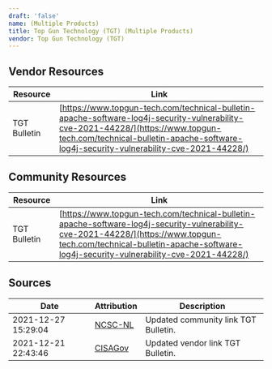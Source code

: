 ```yaml
---
draft: 'false'
name: (Multiple Products)
title: Top Gun Technology (TGT) (Multiple Products)
vendor: Top Gun Technology (TGT)
---
```


## Vendor Resources
| Resource | Link |
| --- | --- |
| TGT Bulletin | [https://www.topgun-tech.com/technical-bulletin-apache-software-log4j-security-vulnerability-cve-2021-44228/](https://www.topgun-tech.com/technical-bulletin-apache-software-log4j-security-vulnerability-cve-2021-44228/) |

## Community Resources
| Resource | Link |
| --- | --- |
| TGT Bulletin | [https://www.topgun-tech.com/technical-bulletin-apache-software-log4j-security-vulnerability-cve-2021-44228/](https://www.topgun-tech.com/technical-bulletin-apache-software-log4j-security-vulnerability-cve-2021-44228/) |


## Sources
| Date | Attribution | Description |
| --- | --- | --- |
| 2021-12-27 15:29:04 | [NCSC-NL](https://github.com/NCSC-NL/log4shell/blob/main/software/README.md) | Updated community link TGT Bulletin.  |
| 2021-12-21 22:43:46 | [CISAGov](https://raw.githubusercontent.com/cisagov/log4j-affected-db/develop/README.md) | Updated vendor link TGT Bulletin.  |
